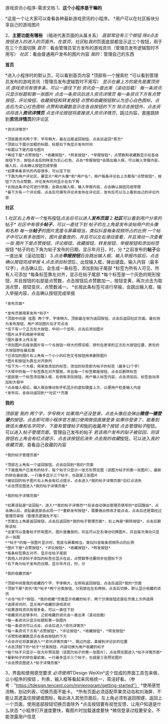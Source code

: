 游戏资讯小程序-需求文档
1、**这个小程序是干嘛的**

*这是一个让大家可以查看各种最新游戏资讯的小程序。
*用户可以在社区板块分享自己的游戏图片

2、**主要功能有哪些**
（缩进代表页面的从属关系）
*底部常驻有三个按钮
*除d点击按钮进入的进入的页面外，在*首页*，*社区*和*我的*页面底部都显示这三个按钮，用于在三个页面切换
*首页*：看由管理员官方发布的游戏资讯（管理员发布逻辑暂时不用写）
*社区*：看由普通用户发布的图片内容
*我的*：管理自己的东西

**首页**

*进入小程序时的默认页，可以看到首页内容
*顶部有一个搜索栏
*可以看到管理员发布的游戏资讯（管理员发布逻辑暂时不用写）
*显示在最上方的是先是置顶资讯
*游戏资讯有很多条，可以一直往下划
*资讯会一直出来（滚动加载）
*每一条资讯只显示标题和第一张图片
*点击一条资讯后进入*资讯详情页*
*每一条资讯下方有*点赞按钮*，*评论按钮*，*收藏按钮*和*转发按钮*
*点赞和收藏按钮默认为空心白色图标，点击后为实心红色图标
*点赞和收藏数显示在各自按钮的下方
*除点击按钮外，点击资讯将进入**资讯详情页**
*点击*评论按钮*将直接进入*资讯详情页*，跳过内容，直接跳转到**资讯详情页**的评论区

	*资讯详情页*

	*顶部是资讯两个字，字号稍大，最左边是返回按钮，点击后返回*首页*
	*顶部以下展示加粗的标题，标题右下角显示发布时间
	*标题以下是内容与图片
	*再往下是*点赞按钮*，*收藏按钮*，*转发按钮*，*举报按钮*，点赞数和收藏数显示在各自按钮下方，按钮点击后同样变为实心红色，点击*举报按钮*会跳出输入框，可以输入举报内容，输入后，点击确认按钮完成举报
	*如果单条资讯的内容很多，可以往下划
	*下面为用户评论区，要显示*用户头像*和*用户名*，用户每条评论右上方都有*点赞按钮*，按钮下方为点赞数，评论发布时间显示在右下角
	*长按此条评论可进行举报，会跳出输入框，输入举报内容，点击确认按钮完成举报
	*最下方有一个评论框，点击后可撰写评论并发布在评论区，发布后可以马上看到自己的评论内容

**社区**

1.*社区右上角有一个*发布按钮*点击后可以进入**发布页面**
2.**社区**可以看到用户分享的*帖子*
*社区中有很多**帖子**，可以一直往下划
*帖子*的左上角是发布该帖用户的头像和名称
*每一张**帖子**的图片宽度与屏幕相当，类似抖音每条视频所占的比例
*一个帖子中可以有多张图片，图片是叠放的，并且可以左右滑动查看，并且滑动一次查看一张
*图片下是*点赞按钮*，*评论按钮*，*收藏按钮*，*转发按钮*，*举报按钮*和*添加标签*按钮
*帖子的右下角为帖子发布的日期，显示年月日，时，分
*之前发布的**帖子**会一直出来（滚动加载）
3.*点击**举报按钮**后会跳出输入框，输入举报内容后，点击确认按钮完成举报
4.*点击*添加标签*后，出现输入框，弹出键盘。输入内容（最多12字），点击确认后，会生成一条标签，添加到帖子尾部
*标签为所有人可见，所有人可添加
*每条标签靠左对齐，显示在帖子尾部
*每个标签是一个灰色的矩形按钮，并且按钮的右部是点赞数，点击按钮后点赞数加一，按钮变黄，再次点击为取消点赞，按钮变灰，点赞数减一。
*长按此条标签可进行举报，会跳出输入框，输入举报内容，点击确认按钮完成举报

	*发布页面*

	*发布页面用来发布*帖子*
	*顶部中间是 炫图 两个字，字体稍大。顶部最左侧为返回按钮，点击后返回社区页面。最右侧为发布按钮，用户添加图片后才可点击
	*往下有一个正方形大按钮，中间一个加号，点击后添加图片
	*图片从手机相册中获取
	*图片最多上传五张
	*添加图片后每张图片有一个与按钮一样大的预览框，排列在原来的正方形大按钮位置，原先的大按钮排在最后面
	*已添加的图片右上角有一个小小的红色叉号按钮用来删除图片
	*图片和按钮为靠左对齐排列
	*往下为一个大框，用来放添加的标签，添加的标签即为帖子的标签（最多12个字）
	*大框中的每一个标签靠左对齐摆放，并且每一个标签都是按钮，点击后删除标签
	*底部是一个标签添加输入框，右侧有添加按钮，用户输入标签内容，点击添加后，标签自动添加到大框中
	*点击输入框后，输入框会移动到手机显示的虚拟键盘上方，以便用户检查输入内容
	*发布后，会自动返回到**社区**页面

**我的**

*顶部是 *我的* 两个字，字号稍大
*如果用户还没登录，点击头像后会弹出**微信一键登录**的按钮，点击即可用小程序官方接口使用微信直接登录
*如果你登录了，能看到微信头像和名字同步，下面有*管理帖子*和*我的收藏*两个按钮
*点击*管理帖子*按钮，可以进入*帖子管理页面*，管理自己发布的帖子
*若该用户发布的贴子被驳回，则该按钮右上角会有红点提示，点击该按钮后消失
*点击*我的收藏*按钮，可以进入*我的收藏页面*，查看自己收藏的内容

	*我的帖子管理页面*

	*顶部左上角有一个返回按钮，点击后回到*我的*页面
	*下面是用户已发布的帖子，每个帖子只显示一张方形预览图（该图为帖子的第一张图片），最新的排在最前面，一行最多显示三个帖子，也就是三张图片
	*被驳回的帖子图片右上角会有红点提示，点击进入*我的帖子详情页面*后红点消失
	*点击预览图进入*我的帖子详情页面*

	*我的帖子详情页面*

 	*如果该贴是*驳回贴*，进入**我的帖子详情页**后会自动弹出管理员填写的*驳回理由*，点击确认后，该贴最底部会出现一个*重新发布按钮*，需要做出修改才能点击，点击后还是需经过管理员审核（管理员逻辑先不写）
	*页面左上角是返回按钮，点击后返回到*我的帖子管理页面*，右上角是*删除按钮*，点击后删除该帖
	*这里可以查看帖子所有图片，图片是叠放的，并且可以左右滑动切换图片，并且每次滑动只显示一张图
	**帖子*的每一张图片显示时，宽度与屏幕相当，类似抖音每条视频所占的比例
	*图片下是*点赞按钮*，*评论按钮*，*收藏按钮*，*转发按钮*
	*每条标签靠左对齐，显示在帖子尾部
	*其他人对该帖子添加的标签也显示在此，点赞数等也要同步在图标下方
	*右下角为帖子发布的日期，显示年月日，时，分

	*我的收藏页面*

	*顶部中间是我的收藏四个字，字体稍大，左侧有返回按钮，点击后返回*我的*页面
	*顶部下是*资讯*和*帖子*两个分类按钮，分别放在左右两侧，点击后切换，默认显示收藏的资讯
	*点击*帖子*按钮，*我的收藏*页面显示收藏的帖子，两个分类按钮还是在页面上方供选择
	*选择资讯时，显示用户收藏的游戏资讯
	*如果游戏资讯有很多条，可以一直往下划
	*收藏资讯足够多时，之前收藏的资讯会一直出来（滚动加载）
	*每一条资讯只显示标题和第一张图片
	*每一条资讯可以点击，点击后进入*资讯详情页*
	*每一条资讯下方有*点赞按钮*，*评论按钮*，*收藏按钮*，*转发按钮*
	*点赞和收藏数显示在各自按钮的下方
	*点击评论将直接进入**资讯详情页面**，跳过内容，直接到评论区的位置
	*点击顶部下的*帖子*分类按钮，内容切换为用户收藏的帖子
	*每个帖子只显示一张方形预览图（该图为帖子的第一张图片），点击预览图进入*帖子详情页面*
	*最新帖子的排在最前面，一行最多显示三个帖子，也就是三张预览图片
	*点击预览图进入*帖子详情页面*


3、界面和使用感觉要求
*必须使用*TDesign WeiXin*这个现成的界面工具包来做，让小程序的按钮 ，列表，输入框等看起来风格统一，简洁好看。（参考："https://tdesign.tencent.com/miniprogram/getting-started"）
*使用感觉流畅，划动列表，切换页面不能卡。
*所有页面必须适配苹果灵动岛和刘海屏，不能让其遮盖住按键或图标，每此进入其他页面后，左上角必须有返回按键，返回上一个页面，使用底部按钮切换页面除外
*点击按钮要有视觉反馈，让用户知道是什么状态
*小程序打开速度要快，看图片时加载速度要快
*微信登录过程要安全，不能泄露用户信息
